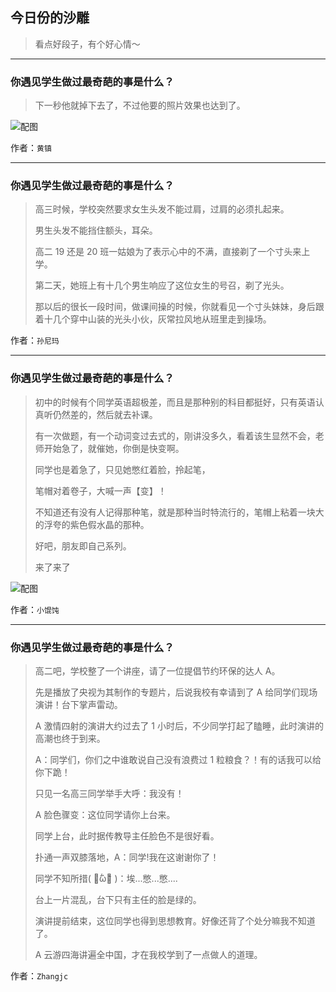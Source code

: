 ## 今日份的沙雕

> 看点好段子，有个好心情～


 
---

### 你遇见学生做过最奇葩的事是什么？

> 下一秒他就掉下去了，不过他要的照片效果也达到了。



![配图](http://pic1.zhimg.com/70/v2-000cac73849421babb2deef6a47c01b8_b.jpg)


作者：`黄镇`

---

### 你遇见学生做过最奇葩的事是什么？

> 高三时候，学校突然要求女生头发不能过肩，过肩的必须扎起来。
> 
> 男生头发不能挡住额头，耳朵。
> 
> 高二 19 还是 20 班一姑娘为了表示心中的不满，直接剃了一个寸头来上学。
> 
> 第二天，她班上有十几个男生响应了这位女生的号召，剃了光头。
> 
> 那以后的很长一段时间，做课间操的时候，你就看见一个寸头妹妹，身后跟着十几个穿中山装的光头小伙，灰常拉风地从班里走到操场。


作者：`孙尼玛`

---

### 你遇见学生做过最奇葩的事是什么？

> 初中的时候有个同学英语超极差，而且是那种别的科目都挺好，只有英语认真听仍然差的，然后就去补课。
> 
> 有一次做题，有一个动词变过去式的，刚讲没多久，看着该生显然不会，老师开始急了，就催她，你倒是快变啊。
> 
> 同学也是着急了，只见她憋红着脸，拎起笔，
> 
> 笔帽对着卷子，大喊一声【变】！
> 
> 不知道还有没有人记得那种笔，就是那种当时特流行的，笔帽上粘着一块大的浮夸的紫色假水晶的那种。
> 
> 好吧，朋友即自己系列。
> 
> 来了来了



![配图](http://pic2.zhimg.com/70/v2-8315dfff2978869213d1642ca57514c1_b.jpg)


作者：`小馄饨`

---

### 你遇见学生做过最奇葩的事是什么？

> 高二吧，学校整了一个讲座，请了一位提倡节约环保的达人 A。
> 
> 先是播放了央视为其制作的专题片，后说我校有幸请到了 A 给同学们现场演讲！台下掌声雷动。
> 
> A 激情四射的演讲大约过去了 1 小时后，不少同学打起了瞌睡，此时演讲的高潮也终于到来。
> 
> A：同学们，你们之中谁敢说自己没有浪费过 1 粒粮食？！有的话我可以给你下跪！
> 
> 只见一名高三同学举手大呼：我没有！
> 
> A 脸色骤变：这位同学请你上台来。
> 
> 同学上台，此时据传教导主任脸色不是很好看。
> 
> 扑通一声双膝落地，A：同学!我在这谢谢你了！
> 
> 同学不知所措( ･᷄ὢ･᷅ )：埃...憋...憋....
> 
> 台上一片混乱，台下只有主任的脸是绿的。
> 
> 演讲提前结束，这位同学也得到思想教育。好像还背了个处分嘛我不知道了。
> 
> A 云游四海讲遍全中国，才在我校学到了一点做人的道理。


作者：`Zhangjc`